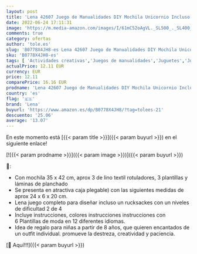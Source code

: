 ```yaml
---
layout: post
title: 'Lena 42607 Juego de Manualidades DIY Mochila Unicornio Incluso diseñar  Aprox. 35 x 42 cm'
date: 2022-06-24 17:11:31
image: 'https://m.media-amazon.com/images/I/61mC52oAgVL._SL500_._SL400_.jpg'
comments: true
category: ofertas
author: 'tole.es'
slug: 'B0778X4JH8-es Lena 42607 Juego de Manualidades DIY Mochila Unicornio...'
sku: 'B0778X4JH8-es'
tags: [ 'Actividades creativas','Juegos de manualidades','Juguetes','Juguetes y juegos','Kits de álbumes de recortes para niños','lena','mochila','🇪🇸', ]
actualPrice: 12.11 EUR
currency: EUR
price: 12.11
comparePrice: 16.16 EUR
prodname: 'Lena 42607 Juego de Manualidades DIY Mochila Unicornio Incluso diseñar  Aprox. 35 x 42 cm'
country: 'es'
flag: '🇪🇸'
brand: 'Lena'
buyurl: 'https://www.amazon.es/dp/B0778X4JH8/?tag=tolees-21'
descuento: '25.06'
average: '13.07'
---
```


En este momento está [{{< param title >}}]({{< param buyurl >}}) en el siguiente enlace!

[![{{< param prodname >}}]({{< param image >}})]({{< param buyurl >}})

🔎:

- Con mochila 35 x 42 cm, aprox 3 de lino textil rotuladores, 3 plantillas y láminas de planchado
- Se presenta en atractiva caja plegable) con las siguientes medidas de aprox 24 x 6 x 20 cm.
- Lena juego completo para diseñar incluso un rucksackes con un niveles de dificultad 2 de 4
- Incluye instrucciones, colores instrucciones instrucciones con 6 Plantillas de moda en 12 diferentes idiomas.
- Idea de regalo para niñas a partir de 8 años, que quieren encantados de un outfit individual. promueve la destreza, creatividad y paciencia.

[🛒 Aquí!!!]({{< param buyurl >}})

